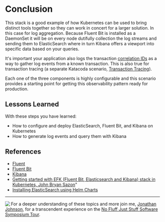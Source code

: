 # Conclusion #

This stack is a good example of how Kubernetes can be used to bring distinct tools together so they can work in concert for a larger solution. In this case for log aggregation. Because Fluent Bit is installed as a DaemonSet it will be on every node dutifully collection the log streams and sending them to ElasticSearch where in turn Kibana offers a viewport into specific data based on your queries. 

It's important your application also logs the transaction [correlation IDs](https://twitter.com/samnewman/status/862255875125366786?lang=en) as a way to gather log events from a known transaction. This is also true for transaction tracing (a separate Katacoda scenario, [Transaction Tracing](https://www.katacoda.com/javajon/courses/kubernetes-observability)).

Each one of the three components is highly configurable and this scenario provides a starting point for getting this observability pattern ready for production.

## Lessons Learned ##

With these steps you have learned:

- How to configure and deploy ElasticSearch, Fluent Bit, and Kibana on Kubernetes
- How to generate log events and query them with Kibana

## References ##

- [Fluent](https://www.fluentd.org/)
- [Fluent Bit](https://fluentbit.io/)
- [Kibana](https://www.elastic.co/products/kibana)
- [Getting started with EFK (Fluent Bit, Elasticsearch and Kibana) stack in Kubernetes, John Bryan Sazon](https://medium.com/@jbsazon/aggregated-kubernetes-container-logs-with-fluent-bit-elasticsearch-and-kibana-5a9708c5dd9a)"
- [Installing ElasticSearch using Helm Charts](https://vocon-it.com/2019/03/04/kubernetes-9-installing-elasticsearch-using-helm-charts/)

------
<img align="left" src="/javajon/courses/kubernetes-observability/efk/assets/nfjs.png">

For a deeper understanding of these topics and more join me, [Jonathan Johnson](https://nofluffjuststuff.com/conference/speaker/jonathan_johnson), for a transcendent experience on the [No Fluff Just Stuff Software Symposium Tour](https://nofluffjuststuff.com).